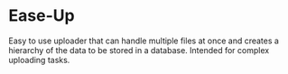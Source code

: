 # Ease-Up
Easy to use uploader that can handle multiple files at once and creates a hierarchy of the data to be stored in a database. Intended for complex uploading tasks.

